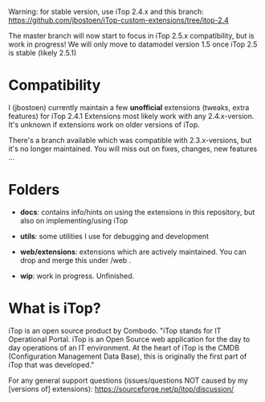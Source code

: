 Warning: for stable version, use iTop 2.4.x and this branch: https://github.com/jbostoen/iTop-custom-extensions/tree/itop-2.4 

The master branch will now start to focus in iTop 2.5.x compatibility, but is work in progress!
We will only move to datamodel version 1.5 once iTop 2.5 is stable (likely 2.5.1)

# Compatibility
I (jbostoen) currently maintain a few **unofficial** extensions (tweaks, extra features) for iTop 2.4.1
Extensions most likely work with any 2.4.x-version. 
It's unknown if extensions work on older versions of iTop. 

There's a branch available which was compatible with 2.3.x-versions, but it's no longer maintained.
You will miss out on fixes, changes, new features ...
 
 
# Folders
- **docs**: contains info/hints on using the extensions in this repository, but also on implementing/using iTop
- **utils**: some utilities I use for debugging and development
- **web/extensions**: extensions which are actively maintained. You can drop and merge this under <iTop folder>/web .

- **wip**: work in progress. Unfinished.


# What is iTop?
iTop is an open source product by Combodo. "iTop stands for IT Operational Portal. iTop is an Open Source web application for the day to day operations of an IT environment. At the heart of iTop is the CMDB (Configuration Management Data Base), this is originally the first part of iTop that was developed." 

For any general support questions (issues/questions NOT caused by my [versions of] extensions): https://sourceforge.net/p/itop/discussion/
